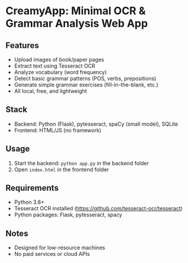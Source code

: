 # CreamyApp: Minimal OCR & Grammar Analysis Web App

## Features
- Upload images of book/paper pages
- Extract text using Tesseract OCR
- Analyze vocabulary (word frequency)
- Detect basic grammar patterns (POS, verbs, prepositions)
- Generate simple grammar exercises (fill-in-the-blank, etc.)
- All local, free, and lightweight

## Stack
- Backend: Python (Flask), pytesseract, spaCy (small model), SQLite
- Frontend: HTML/JS (no framework)

## Usage
1. Start the backend: `python app.py` in the backend folder
2. Open `index.html` in the frontend folder

## Requirements
- Python 3.8+
- Tesseract OCR installed (https://github.com/tesseract-ocr/tesseract)
- Python packages: Flask, pytesseract, spacy

## Notes
- Designed for low-resource machines
- No paid services or cloud APIs

